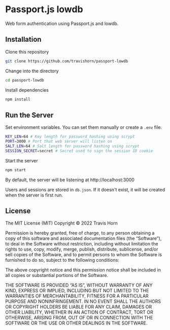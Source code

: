# Passport.js lowdb

Web form authentication using Passport.js and lowdb.

## Installation

Clone this repository

```bash
git clone https://github.com/travishorn/passport-lowdb
```

Change into the directory

```bash
cd passport-lowdb
```

Install dependencies

```bash
npm install
```

## Run the Server

Set environment variables. You can set them manually or create a `.env` file.

```bash
KEY_LEN=64 # Key length for password hashing using scrypt
PORT=3000 # Port that web server will listen on
SALT_LEN=64 # Salt length for password hashing using scrypt
SESSION_SECRET=secret # Secret used to sign the session ID cookie
```

Start the server

```bash
npm start
```

By default, the server will be listening at http://localhost:3000

Users and sessions are stored in `db.json`. If it doesn't exist, it will be
created when the server is first run.

## License

The MIT License (MIT)
Copyright © 2022 Travis Horn

Permission is hereby granted, free of charge, to any person obtaining a copy of
this software and associated documentation files (the “Software”), to deal in
the Software without restriction, including without limitation the rights to
use, copy, modify, merge, publish, distribute, sublicense, and/or sell copies of
the Software, and to permit persons to whom the Software is furnished to do so,
subject to the following conditions:

The above copyright notice and this permission notice shall be included in all
copies or substantial portions of the Software.

THE SOFTWARE IS PROVIDED “AS IS”, WITHOUT WARRANTY OF ANY KIND, EXPRESS OR
IMPLIED, INCLUDING BUT NOT LIMITED TO THE WARRANTIES OF MERCHANTABILITY, FITNESS
FOR A PARTICULAR PURPOSE AND NONINFRINGEMENT. IN NO EVENT SHALL THE AUTHORS OR
COPYRIGHT HOLDERS BE LIABLE FOR ANY CLAIM, DAMAGES OR OTHER LIABILITY, WHETHER
IN AN ACTION OF CONTRACT, TORT OR OTHERWISE, ARISING FROM, OUT OF OR IN
CONNECTION WITH THE SOFTWARE OR THE USE OR OTHER DEALINGS IN THE SOFTWARE.
